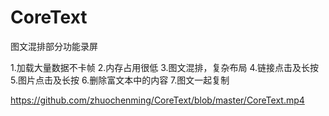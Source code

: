 # CoreText
图文混排部分功能录屏

1.加载大量数据不卡帧
2.内存占用很低
3.图文混排，复杂布局
4.链接点击及长按
5.图片点击及长按
6.删除富文本中的内容
7.图文一起复制


https://github.com/zhuochenming/CoreText/blob/master/CoreText.mp4
